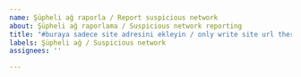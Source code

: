 ```yaml
---
name: Şüpheli ağ raporla / Report suspicious network
about: Şüpheli ağ raporlama / Suspicious network reporting
title: "#buraya sadece site adresini ekleyin / only write site url there"
labels: Şüpheli ağ / Suspicious network
assignees: ''

---
```



